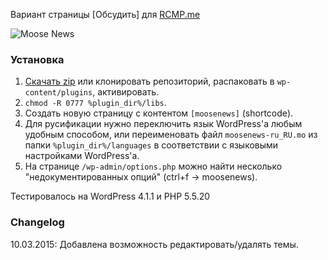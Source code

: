 Вариант страницы [Обсудить] для [RCMP.me](http://rcmp.me)

![Moose News](http://1.bp.blogspot.com/-pxxA3dLq6Jc/VP3WWVI691I/AAAAAAAAAmE/IUIsYLQcEqg/s1600/moosenews.png)

### Установка
1. [Скачать zip](https://github.com/brevis/moosenews/archive/master.zip) или клонировать репозиторий, распаковать в `wp-content/plugins`, активировать.
2. `chmod -R 0777 %plugin_dir%/libs`. 
3. Создать новую страницу с контентом `[moosenews]` (shortcode).
4. Для русификации нужно переключить язык WordPress'a любым удобным способом, или переименовать файл `moosenews-ru_RU.mo` из папки `%plugin_dir%/languages` в соответствии с языковыми настройками WordPress'a.
5. На странице `/wp-admin/options.php` можно найти несколько "недокументированных опций" (ctrl+f -> moosenews).

Тестировалось на WordPress 4.1.1 и PHP 5.5.20

### Changelog
10.03.2015: Добавлена возможность редактировать/удалять темы.

